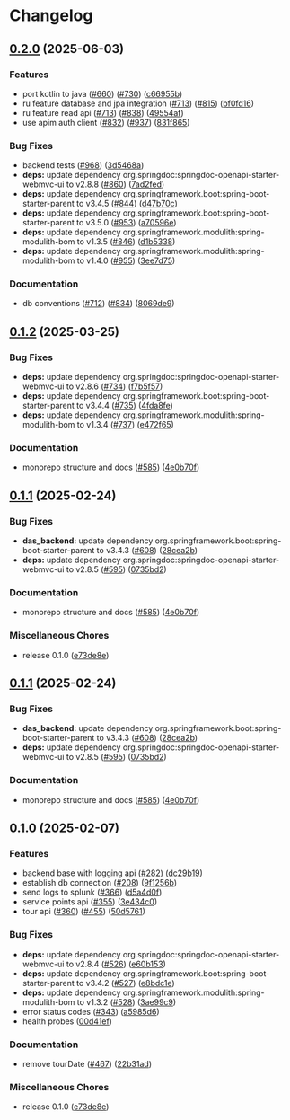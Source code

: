 # Changelog

## [0.2.0](https://github.com/SchweizerischeBundesbahnen/DAS/compare/backend-v0.1.2...backend-v0.2.0) (2025-06-03)


### Features

* port kotlin to java ([#660](https://github.com/SchweizerischeBundesbahnen/DAS/issues/660)) ([#730](https://github.com/SchweizerischeBundesbahnen/DAS/issues/730)) ([c66955b](https://github.com/SchweizerischeBundesbahnen/DAS/commit/c66955b8e4ff148c5cf6ee2b3db06fc0d5ebd499))
* ru feature database and jpa integration ([#713](https://github.com/SchweizerischeBundesbahnen/DAS/issues/713)) ([#815](https://github.com/SchweizerischeBundesbahnen/DAS/issues/815)) ([bf0fd16](https://github.com/SchweizerischeBundesbahnen/DAS/commit/bf0fd16675c4f6a5390ffea97d0a995399b66619))
* ru feature read api ([#713](https://github.com/SchweizerischeBundesbahnen/DAS/issues/713)) ([#838](https://github.com/SchweizerischeBundesbahnen/DAS/issues/838)) ([49554af](https://github.com/SchweizerischeBundesbahnen/DAS/commit/49554af7d73d96c0824fe8d4f8dca4f795d5ea2d))
* use apim auth client ([#832](https://github.com/SchweizerischeBundesbahnen/DAS/issues/832)) ([#937](https://github.com/SchweizerischeBundesbahnen/DAS/issues/937)) ([831f865](https://github.com/SchweizerischeBundesbahnen/DAS/commit/831f8654a1b15415d64ede5038cf20e5ff75478a))


### Bug Fixes

* backend tests ([#968](https://github.com/SchweizerischeBundesbahnen/DAS/issues/968)) ([3d5468a](https://github.com/SchweizerischeBundesbahnen/DAS/commit/3d5468a9b455216217b215d70704213454526e27))
* **deps:** update dependency org.springdoc:springdoc-openapi-starter-webmvc-ui to v2.8.8 ([#860](https://github.com/SchweizerischeBundesbahnen/DAS/issues/860)) ([7ad2fed](https://github.com/SchweizerischeBundesbahnen/DAS/commit/7ad2fed0e98aac7ee8573a4d8019f304b1f2cc93))
* **deps:** update dependency org.springframework.boot:spring-boot-starter-parent to v3.4.5 ([#844](https://github.com/SchweizerischeBundesbahnen/DAS/issues/844)) ([d47b70c](https://github.com/SchweizerischeBundesbahnen/DAS/commit/d47b70cb12223b2d129a9e1ca28cb8329417a78a))
* **deps:** update dependency org.springframework.boot:spring-boot-starter-parent to v3.5.0 ([#953](https://github.com/SchweizerischeBundesbahnen/DAS/issues/953)) ([a70596e](https://github.com/SchweizerischeBundesbahnen/DAS/commit/a70596ed3b7fd87a764ffd52116e839867582fac))
* **deps:** update dependency org.springframework.modulith:spring-modulith-bom to v1.3.5 ([#846](https://github.com/SchweizerischeBundesbahnen/DAS/issues/846)) ([d1b5338](https://github.com/SchweizerischeBundesbahnen/DAS/commit/d1b53389cdba2906f5ff8206e5285516e53f24d1))
* **deps:** update dependency org.springframework.modulith:spring-modulith-bom to v1.4.0 ([#955](https://github.com/SchweizerischeBundesbahnen/DAS/issues/955)) ([3ee7d75](https://github.com/SchweizerischeBundesbahnen/DAS/commit/3ee7d754faadb0abcb803440999595d6637c8377))


### Documentation

* db conventions ([#712](https://github.com/SchweizerischeBundesbahnen/DAS/issues/712)) ([#834](https://github.com/SchweizerischeBundesbahnen/DAS/issues/834)) ([8069de9](https://github.com/SchweizerischeBundesbahnen/DAS/commit/8069de98f65ffcb8ead75b1e5fb920874ca6d0e5))

## [0.1.2](https://github.com/SchweizerischeBundesbahnen/DAS/compare/backend-v0.1.1...backend-v0.1.2) (2025-03-25)


### Bug Fixes

* **deps:** update dependency org.springdoc:springdoc-openapi-starter-webmvc-ui to v2.8.6 ([#734](https://github.com/SchweizerischeBundesbahnen/DAS/issues/734)) ([f7b5f57](https://github.com/SchweizerischeBundesbahnen/DAS/commit/f7b5f5791ce79664e1413325fa4e038a51778de3))
* **deps:** update dependency org.springframework.boot:spring-boot-starter-parent to v3.4.4 ([#735](https://github.com/SchweizerischeBundesbahnen/DAS/issues/735)) ([4fda8fe](https://github.com/SchweizerischeBundesbahnen/DAS/commit/4fda8fe77023b1b6111ac2578c775de9d40554b6))
* **deps:** update dependency org.springframework.modulith:spring-modulith-bom to v1.3.4 ([#737](https://github.com/SchweizerischeBundesbahnen/DAS/issues/737)) ([e472f65](https://github.com/SchweizerischeBundesbahnen/DAS/commit/e472f659a038f0d899a47d1ff729eb99c993d984))


### Documentation

* monorepo structure and docs ([#585](https://github.com/SchweizerischeBundesbahnen/DAS/issues/585)) ([4e0b70f](https://github.com/SchweizerischeBundesbahnen/DAS/commit/4e0b70f93280618ed3abea084c1ada40c7f15c08))

## [0.1.1](https://github.com/SchweizerischeBundesbahnen/DAS/compare/backend-v0.1.1...backend-v0.1.0) (2025-02-24)


### Bug Fixes

* **das_backend:** update dependency org.springframework.boot:spring-boot-starter-parent to v3.4.3 ([#608](https://github.com/SchweizerischeBundesbahnen/DAS/issues/608)) ([28cea2b](https://github.com/SchweizerischeBundesbahnen/DAS/commit/28cea2baa75cb56faeb0a00455e548f93f872225))
* **deps:** update dependency org.springdoc:springdoc-openapi-starter-webmvc-ui to v2.8.5 ([#595](https://github.com/SchweizerischeBundesbahnen/DAS/issues/595)) ([0735bd2](https://github.com/SchweizerischeBundesbahnen/DAS/commit/0735bd2d32c68bf00452086364024cbefe1563f0))


### Documentation

* monorepo structure and docs ([#585](https://github.com/SchweizerischeBundesbahnen/DAS/issues/585)) ([4e0b70f](https://github.com/SchweizerischeBundesbahnen/DAS/commit/4e0b70f93280618ed3abea084c1ada40c7f15c08))


### Miscellaneous Chores

* release 0.1.0 ([e73de8e](https://github.com/SchweizerischeBundesbahnen/DAS/commit/e73de8ed6c8f44c533afcc709c822d14f554c065))

## [0.1.1](https://github.com/SchweizerischeBundesbahnen/DAS/compare/backend-v0.1.0...backend-v0.1.1) (2025-02-24)


### Bug Fixes

* **das_backend:** update dependency org.springframework.boot:spring-boot-starter-parent to v3.4.3 ([#608](https://github.com/SchweizerischeBundesbahnen/DAS/issues/608)) ([28cea2b](https://github.com/SchweizerischeBundesbahnen/DAS/commit/28cea2baa75cb56faeb0a00455e548f93f872225))
* **deps:** update dependency org.springdoc:springdoc-openapi-starter-webmvc-ui to v2.8.5 ([#595](https://github.com/SchweizerischeBundesbahnen/DAS/issues/595)) ([0735bd2](https://github.com/SchweizerischeBundesbahnen/DAS/commit/0735bd2d32c68bf00452086364024cbefe1563f0))


### Documentation

* monorepo structure and docs ([#585](https://github.com/SchweizerischeBundesbahnen/DAS/issues/585)) ([4e0b70f](https://github.com/SchweizerischeBundesbahnen/DAS/commit/4e0b70f93280618ed3abea084c1ada40c7f15c08))

## 0.1.0 (2025-02-07)


### Features

* backend base with logging api ([#282](https://github.com/SchweizerischeBundesbahnen/DAS/issues/282)) ([dc29b19](https://github.com/SchweizerischeBundesbahnen/DAS/commit/dc29b19d19d662e5053afbdd90ee01aecc4a23c0))
* establish db connection ([#208](https://github.com/SchweizerischeBundesbahnen/DAS/issues/208)) ([9f1256b](https://github.com/SchweizerischeBundesbahnen/DAS/commit/9f1256b57f715dec1eeb59cea1cb3800ecee4204))
* send logs to splunk ([#366](https://github.com/SchweizerischeBundesbahnen/DAS/issues/366)) ([d5a4d0f](https://github.com/SchweizerischeBundesbahnen/DAS/commit/d5a4d0fa8d0207bcf91d6936d442bb56b8a19191))
* service points api ([#355](https://github.com/SchweizerischeBundesbahnen/DAS/issues/355)) ([3e434c0](https://github.com/SchweizerischeBundesbahnen/DAS/commit/3e434c0285accc76c63e98b6d85938d7040db8a7))
* tour api ([#360](https://github.com/SchweizerischeBundesbahnen/DAS/issues/360)) ([#455](https://github.com/SchweizerischeBundesbahnen/DAS/issues/455)) ([50d5761](https://github.com/SchweizerischeBundesbahnen/DAS/commit/50d576157a0f9da28b0d9bfa57a4a55f3213299b))


### Bug Fixes
* **deps:** update dependency org.springdoc:springdoc-openapi-starter-webmvc-ui to v2.8.4 ([#526](https://github.com/SchweizerischeBundesbahnen/DAS/issues/526)) ([e60b153](https://github.com/SchweizerischeBundesbahnen/DAS/commit/e60b153bf638d30b45c2ee44607970dbeef91a21))
* **deps:** update dependency org.springframework.boot:spring-boot-starter-parent to v3.4.2 ([#527](https://github.com/SchweizerischeBundesbahnen/DAS/issues/527)) ([e8bdc1e](https://github.com/SchweizerischeBundesbahnen/DAS/commit/e8bdc1e50a614e1ede1ba0f6c8ab59bf4478241e))
* **deps:** update dependency org.springframework.modulith:spring-modulith-bom to v1.3.2 ([#528](https://github.com/SchweizerischeBundesbahnen/DAS/issues/528)) ([3ae99c9](https://github.com/SchweizerischeBundesbahnen/DAS/commit/3ae99c993a976b99a6ca24e098cbf53bd1153cf5))
* error status codes ([#343](https://github.com/SchweizerischeBundesbahnen/DAS/issues/343)) ([a5985d6](https://github.com/SchweizerischeBundesbahnen/DAS/commit/a5985d6475d55eb8aee741fc49bd30216ea006d2))
* health probes ([00d41ef](https://github.com/SchweizerischeBundesbahnen/DAS/commit/00d41ef60d6ba88446b6b7807ba64708f762fe4d))

### Documentation

* remove tourDate ([#467](https://github.com/SchweizerischeBundesbahnen/DAS/issues/467)) ([22b31ad](https://github.com/SchweizerischeBundesbahnen/DAS/commit/22b31ad1ee58bbfb0b7d3e4fe873c8a73014b922))


### Miscellaneous Chores

* release 0.1.0 ([e73de8e](https://github.com/SchweizerischeBundesbahnen/DAS/commit/e73de8ed6c8f44c533afcc709c822d14f554c065))

